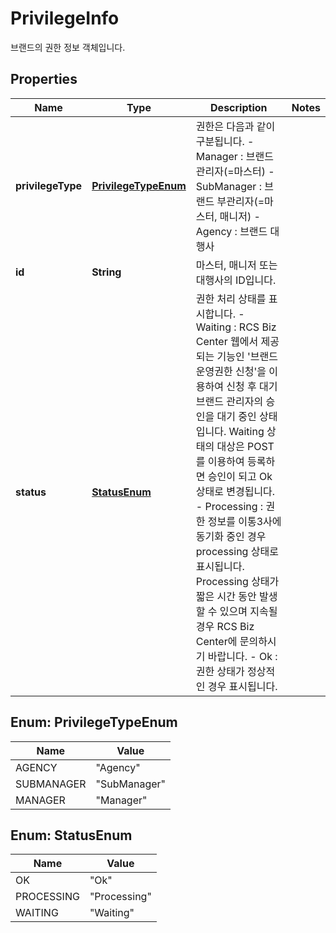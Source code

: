 

# PrivilegeInfo

브랜드의 권한 정보 객체입니다. 

## Properties

| Name | Type | Description | Notes |
|------------ | ------------- | ------------- | -------------|
|**privilegeType** | [**PrivilegeTypeEnum**](#PrivilegeTypeEnum) | 권한은 다음과 같이 구분됩니다.  - Manager : 브랜드 관리자(&#x3D;마스터) - SubManager : 브랜드 부관리자(&#x3D;마스터, 매니저) - Agency : 브랜드 대행사  |  |
|**id** | **String** | 마스터, 매니저 또는 대행사의 ID입니다.  |  |
|**status** | [**StatusEnum**](#StatusEnum) | 권한 처리 상태를 표시합니다.  - Waiting : RCS Biz Center 웹에서 제공되는 기능인 &#39;브랜드 운영권한 신청&#39;을 이용하여 신청 후 대기 브랜드 관리자의 승인을 대기 중인 상태입니다.   Waiting 상태의 대상은 POST를 이용하여 등록하면 승인이 되고 Ok 상태로 변경됩니다.  - Processing : 권한 정보를 이통3사에 동기화 중인 경우 processing 상태로 표시됩니다.   Processing 상태가 짧은 시간 동안 발생할 수 있으며 지속될 경우 RCS Biz Center에 문의하시기 바랍니다.   - Ok : 권한 상태가 정상적인 경우 표시됩니다.  |  |



## Enum: PrivilegeTypeEnum

| Name | Value |
|---- | -----|
| AGENCY | &quot;Agency&quot; |
| SUBMANAGER | &quot;SubManager&quot; |
| MANAGER | &quot;Manager&quot; |



## Enum: StatusEnum

| Name | Value |
|---- | -----|
| OK | &quot;Ok&quot; |
| PROCESSING | &quot;Processing&quot; |
| WAITING | &quot;Waiting&quot; |



